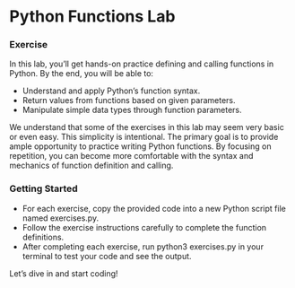 # Python Functions Lab
### Exercise
In this lab, you’ll get hands-on practice defining and calling functions in Python. By the end, you will be able to:

- Understand and apply Python’s function syntax.
- Return values from functions based on given parameters.
- Manipulate simple data types through function parameters.

We understand that some of the exercises in this lab may seem very basic or even easy. This simplicity is intentional. The primary goal is to provide ample opportunity to practice writing Python functions. By focusing on repetition, you can become more comfortable with the syntax and mechanics of function definition and calling.

### Getting Started

- For each exercise, copy the provided code into a new Python script file named exercises.py.
- Follow the exercise instructions carefully to complete the function definitions.
- After completing each exercise, run python3 exercises.py in your terminal to test your code and see the output.

Let’s dive in and start coding!

